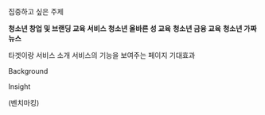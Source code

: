 
집중하고 싶은 주제

**청소년 창업 및 브랜딩 교육 서비스**
**청소년 올바른 성 교육**
**청소년 금융 교육**
**청소년 가짜뉴스**


타겟이랑 서비스 소개
서비스의 기능을 보여주는 페이지
기대효과

Background

Insight

(벤치마킹)

